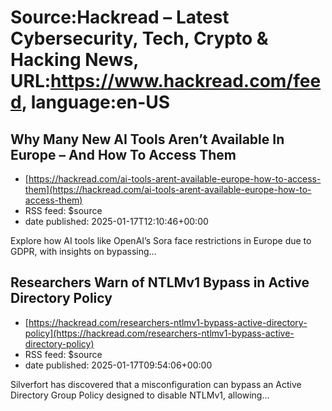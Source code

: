 # Source:Hackread – Latest Cybersecurity, Tech, Crypto & Hacking News, URL:https://www.hackread.com/feed, language:en-US

## Why Many New AI Tools Aren’t Available In Europe – And How To Access Them
 - [https://hackread.com/ai-tools-arent-available-europe-how-to-access-them](https://hackread.com/ai-tools-arent-available-europe-how-to-access-them)
 - RSS feed: $source
 - date published: 2025-01-17T12:10:46+00:00

Explore how AI tools like OpenAI’s Sora face restrictions in Europe due to GDPR, with insights on bypassing&#8230;

## Researchers Warn of NTLMv1 Bypass in Active Directory Policy
 - [https://hackread.com/researchers-ntlmv1-bypass-active-directory-policy](https://hackread.com/researchers-ntlmv1-bypass-active-directory-policy)
 - RSS feed: $source
 - date published: 2025-01-17T09:54:06+00:00

Silverfort has discovered that a misconfiguration can bypass an Active Directory Group Policy designed to disable NTLMv1, allowing&#8230;

